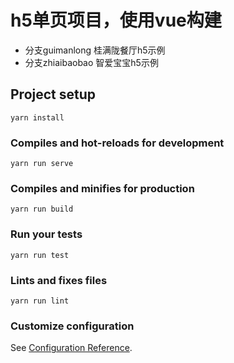 # h5单页项目，使用vue构建

- 分支guimanlong 桂满陇餐厅h5示例
- 分支zhiaibaobao 智爱宝宝h5示例

## Project setup
```
yarn install
```

### Compiles and hot-reloads for development
```
yarn run serve
```

### Compiles and minifies for production
```
yarn run build
```

### Run your tests
```
yarn run test
```

### Lints and fixes files
```
yarn run lint
```

### Customize configuration
See [Configuration Reference](https://cli.vuejs.org/config/).
